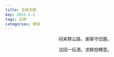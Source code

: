 ```yaml
---
title: 五绝无题
key: 2015.5.2
tags: 五绝
categories: 律诗
---
```


<p align="center">闷来祭尘路，谢客守旧屋。
</p>
<p align="center">沽回一坛酒，求醉抱樽壶。
</p>
